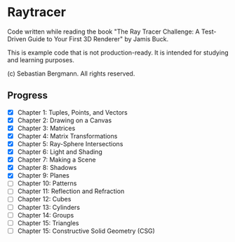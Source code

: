 # Raytracer

Code written while reading the book "The Ray Tracer Challenge: A Test-Driven Guide to Your First 3D Renderer" by Jamis Buck.

This is example code that is not production-ready. It is intended for studying and learning purposes.

(c) Sebastian Bergmann. All rights reserved.

## Progress

- [X] Chapter 1: Tuples, Points, and Vectors
- [X] Chapter 2: Drawing on a Canvas
- [X] Chapter 3: Matrices
- [X] Chapter 4: Matrix Transformations
- [X] Chapter 5: Ray-Sphere Intersections
- [X] Chapter 6: Light and Shading
- [X] Chapter 7: Making a Scene
- [X] Chapter 8: Shadows
- [X] Chapter 9: Planes
- [ ] Chapter 10: Patterns
- [ ] Chapter 11: Reflection and Refraction
- [ ] Chapter 12: Cubes
- [ ] Chapter 13: Cylinders
- [ ] Chapter 14: Groups
- [ ] Chapter 15: Triangles
- [ ] Chapter 15: Constructive Solid Geometry (CSG)
